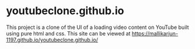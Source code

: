 # youtubeclone.github.io
This project is a clone of the UI of a loading video content on YouTube built using pure html and css. 
This site can be viewed at https://mallikarjun-1197.github.io/youtubeclone.github.io/
